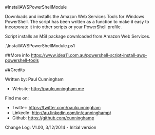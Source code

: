 #InstallAWSPowerShellModule

Downloads and installs the Amazon Web Services Tools for Windows PowerShell. The script has been written as a function to make it easy to incorporate it into other scripts or your PowerShell profile.

Script installs an MSI package downloaded from Amazon Web Services.


  .\InstallAWSPowerShellModule.ps1

##More info
https://www.idea11.com.au/powershell-script-install-aws-powershell-tools

##Credits

Written by: Paul Cunningham

* Website:	http://paulcunningham.me

Find me on:

* Twitter:	https://twitter.com/paulcunningham
* LinkedIn:	http://au.linkedin.com/in/cunninghamp/
* Github:	https://github.com/cunninghamp

Change Log:
V1.00, 3/12/2014 - Initial version
